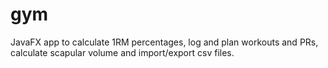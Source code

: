 # gym
JavaFX app to calculate 1RM percentages, log and plan workouts and PRs, calculate scapular volume and import/export csv files.
